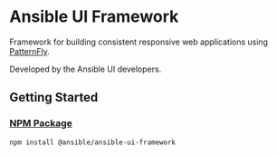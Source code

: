 # Ansible UI Framework

Framework for building consistent responsive web applications using [PatternFly](https://www.patternfly.org).

Developed by the Ansible UI developers.

## Getting Started

### [NPM Package](https://www.npmjs.com/package/@ansible/ansible-ui-framework)

```
npm install @ansible/ansible-ui-framework
```
